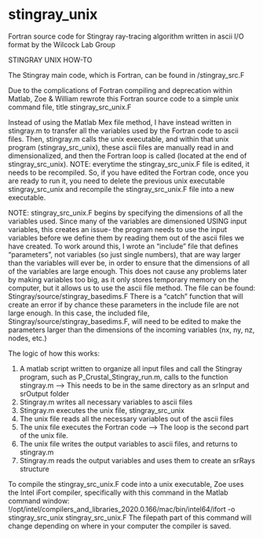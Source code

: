 # stingray_unix
Fortran source code for Stingray ray-tracing algorithm written in ascii I/O format by the Wilcock Lab Group

STINGRAY UNIX HOW-TO

The Stingray main code, which is Fortran, can be found in /stingray_src.F

Due to the complications of Fortran compiling and deprecation within Matlab, Zoe & William rewrote this Fortran source code to a simple unix command file, title stingray_src_unix.F

Instead of using the Matlab Mex file method, I have instead written in stingray.m to transfer all the variables used by the Fortran code to ascii files. Then, stingray.m calls the unix executable, and within that unix program (stingray_src_unix), these ascii files are manually read in and dimensionalized, and then the Fortran loop is called (located at the end of stingray_src_unix). 
NOTE: everytime the stingray_src_unix.F file is edited, it needs to be recompiled. So, if you have edited the Fortran code, once you are ready to run it, you need to delete the previous unix executable stingray_src_unix and recompile the stingray_src_unix.F file into a new executable. 


NOTE:
stingray_src_unix.F begins by specifying the dimensions of all the variables used. Since many of the variables are dimensioned USING input variables, this creates an issue- the program needs to use the input variables before we define them by reading them out of the ascii files we have created. 
To work around this, I wrote an “include” file that defines “parameters”, not variables (so just single numbers), that are way larger than the variables will ever be, in order to ensure that the dimensions of all of the variables are large enough. This does not cause any problems later by making variables too big, as it only stores temporary memory on the computer, but it allows us to use the ascii file method. 
The file can be found: Stingray/source/stingray_basedims.F
There is a “catch” function that will create an error if by chance these parameters in the include file are not large enough. In this case, the included file, Stingray/source/stingray_basedims.F, will need to be edited to make the parameters larger than the dimensions of the incoming variables (nx, ny, nz, nodes, etc.)

The logic of how this works:

1) A matlab script written to organize all input files and call the Stingray program, such as P_Crustal_Stingray_run.m, calls to the function stingray.m
     -->   This needs to be in the same directory as an srInput and srOutput folder
2) Stingray.m writes all necessary variables to ascii files
3) Stingray.m executes the unix file, stingray_src_unix
4) The unix file reads all the necessary variables out of the ascii files
5) The unix file executes the Fortran code
     -->   The loop is the second part of the unix file.
6) The unix file writes the output variables to ascii files, and returns to stingray.m
7) Stingray.m reads the output variables and uses them to create an srRays structure


To compile the stingray_src_unix.F code into a unix executable, Zoe uses the Intel iFort compiler, specifically with this command in the Matlab command window:
!/opt/intel/compilers_and_libraries_2020.0.166/mac/bin/intel64/ifort -o stingray_src_unix stingray_src_unix.F
The filepath part of this command will change depending on where in your computer the compiler is saved.

